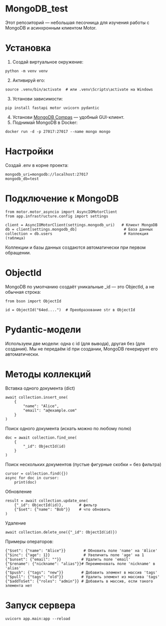 # MongoDB_test
Этот репозиторий — небольшая песочница для изучения работы с MongoDB и асинхронным клиентом Motor.

# Установка
1. Создай виртуальное окружение:
```
python -m venv venv
```
2. Активируй его:
```
source .venv/bin/activate  # или .venv\Scripts\activate на Windows
```
3. Установи зависимости:
```
pip install fastapi motor uvicorn pydantic
```
4. Установи [MongoDB Compas](https://www.mongodb.com/try/download/compass) — удобный GUI-клиент.
5. Поднимай MongoDB в Docker:
```
docker run -d -p 27017:27017 --name mongo mongo
```
# Настройки
Создай .env в корне проекта:
```
mongodb_uri=mongodb://localhost:27017
mongodb_db=test
```

# Подключение к MongoDB
```
from motor.motor_asyncio import AsyncIOMotorClient
from app.infrastructure.config import settings

client = AsyncIOMotorClient(settings.mongodb_uri)   # Клиент MongoDB
db = client[settings.mongodb_db]                     # База данных
collection = db.users                                # Коллекция (таблица)
```
Коллекции и базы данных создаются автоматически при первом обращении.

# ObjectId
MongoDB по умолчанию создаёт уникальные _id — это ObjectId, а не обычная строка:
```
from bson import ObjectId

id = ObjectId("64ed....")  # Преобразование str в ObjectId
```

# Pydantic-модели
Используем две модели: одна с id (для вывода), другая без (для создания). 
Мы не передаём id при создании, MongoDB генерирует его автоматически.

# Методы коллекций

Вставка одного документа (dict)
```
await collection.insert_one(
    {
        "name": "Alice", 
        "email": "a@example.com"
    }
)
```

Поиск одного документа (искать можно по любому полю)
```
doc = await collection.find_one(
    {
        "_id": ObjectId(id)
    }
)
```
Поиск нескольких документов (пустые фигурные скобки = без фильтра)
```
cursor = collection.find({})
async for doc in cursor:
    print(doc)
```

Обновление
```
result = await collection.update_one(
    {"_id": ObjectId(id)},       # фильтр
    {"$set": {"name": "Bob"}}    # что обновить
)
```

Удаление
```
await collection.delete_one({"_id": ObjectId(id)})
```

Примеры операторов:
```
{"$set": {"name": "Alice"}}        # Обновить поле 'name' на 'Alice'
{"$inc": {"age": 1}}               # Увеличить поле 'age' на 1
{"$unset": {"email": ""}}         # Удалить поле 'email'
{"$rename": {"nickname": "alias"}}# Переименовать поле 'nickname' в 'alias'
{"$push": {"tags": "new"}}        # Добавить элемент в массив 'tags'
{"$pull": {"tags": "old"}}        # Удалить элемент из массива 'tags'
{"$addToSet": {"roles": "admin"}} # Добавить в массив, если такого элемента нет
```

# Запуск сервера
```
uvicorn app.main:app --reload
```

